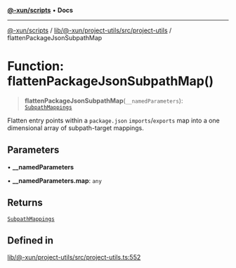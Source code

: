 [**@-xun/scripts**](../../../../../../README.md) • **Docs**

***

[@-xun/scripts](../../../../../../README.md) / [lib/@-xun/project-utils/src/project-utils](../README.md) / flattenPackageJsonSubpathMap

# Function: flattenPackageJsonSubpathMap()

> **flattenPackageJsonSubpathMap**(`__namedParameters`): [`SubpathMappings`](../type-aliases/SubpathMappings.md)

Flatten entry points within a `package.json` `imports`/`exports` map into a
one dimensional array of subpath-target mappings.

## Parameters

• **\_\_namedParameters**

• **\_\_namedParameters.map**: `any`

## Returns

[`SubpathMappings`](../type-aliases/SubpathMappings.md)

## Defined in

[lib/@-xun/project-utils/src/project-utils.ts:552](https://github.com/Xunnamius/xscripts/blob/ce701f3d57da9f82ee0036320bc62d5c51233011/lib/@-xun/project-utils/src/project-utils.ts#L552)

